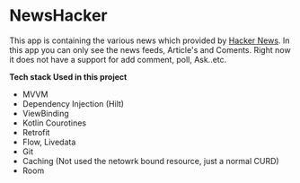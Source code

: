 # NewsHacker
 
 This app is containing the various news which provided by <a href="https://github.com/HackerNews/API">Hacker News</a>. In this app you can only see the news feeds, Article's and Coments. Right now it does not have a support for add comment, poll, Ask..etc. 


**Tech stack Used in this project**

- MVVM
- Dependency Injection (Hilt)
- ViewBinding
- Kotlin Courotines
- Retrofit
- Flow, Livedata
- Git
- Caching (Not used the netowrk bound resource, just a normal CURD)
- Room
